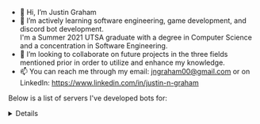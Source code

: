 - 👋 Hi, I’m Justin Graham
- 👀 I’m actively learning software engineering, game development, and discord bot development.  
   I'm a Summer 2021 UTSA graduate with a degree in Computer Science and a concentration in Software Engineering.
- 💞️ I’m looking to collaborate on future projects in the three fields mentioned prior in order to utilize and enhance my knowledge.
- 📫 You can reach me through my email: jngraham00@gmail.com or on LinkedIn: https://www.linkedin.com/in/justin-n-graham


Below is a list of servers I've developed bots for:
<details>
   
   UBXS Token Community  
         &emsp;&emsp;Cryptocurrency | [Website](https://bixos.io/) | [Token](https://bscscan.com/token/0x4f1960E29b2cA581a38c5c474e123f420F8092db)  
   Crown Network  
         &emsp;&emsp;~8,500 members. Unofficial trading community for Elder Scrolls Online.  
   KongWFC  
         &emsp;&emsp;[Twitter](https://twitter.com/kongwfc)  
   Megami And Goddess  
         &emsp;&emsp;[Twitter](https://twitter.com/megamigoddess) | [Linked.is](https://linked.is/megamiandgoddess)  
</details>
